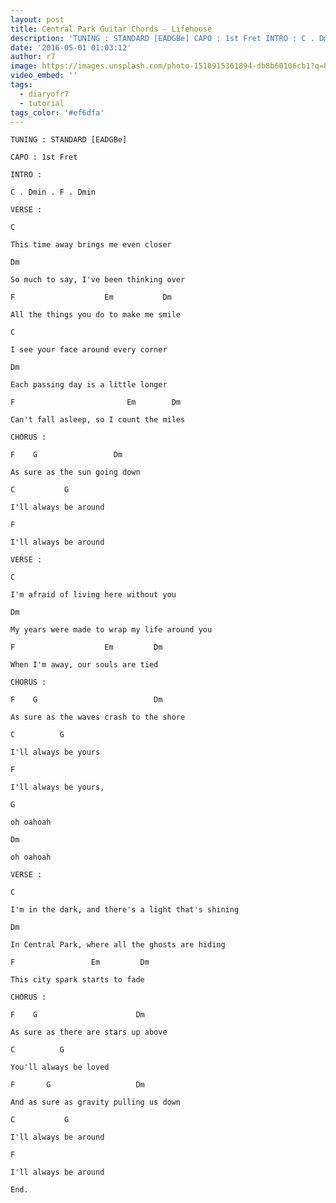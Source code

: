 ```yaml
---
layout: post
title: Central Park Guitar Chords - Lifehouse
description: 'TUNING : STANDARD [EADGBe] CAPO : 1st Fret INTRO : C . Dmin . F . Dmin VERSE : C&nbsp; This time away brings me even closerDm&nbsp; So much to sa...'
date: '2016-05-01 01:03:12'
author: r7
image: https://images.unsplash.com/photo-1510915361894-db8b60106cb1?q=80&w=2940&auto=format&fit=crop&ixlib=rb-4.1.0&ixid=M3wxMjA3fDB8MHxwaG90by1wYWdlfHx8fGVufDB8fHx8fA%3D%3D
video_embed: ''
tags:
  - diaryofr7
  - tutorial
tags_color: '#ef6dfa'
---
```

`TUNING : STANDARD [EADGBe]`

`CAPO : 1st Fret`

`INTRO :`

```
C . Dmin . F . Dmin
```

`VERSE :`

`C`

```
This time away brings me even closer
```

`Dm`

```
So much to say, I've been thinking over
```

`F                    Em           Dm`

```
All the things you do to make me smile
```

`C`

```
I see your face around every corner
```

`Dm`

```
Each passing day is a little longer
```

`F                         Em        Dm`

```
Can't fall asleep, so I count the miles
```

`CHORUS :`

```
F    G                 Dm
```

`As sure as the sun going down`

```
C           G
```

`I'll always be around`

```
F
```

`I'll always be around`

`VERSE :`

`C`

```
I'm afraid of living here without you
```

`Dm`

```
My years were made to wrap my life around you
```

`F                    Em         Dm`

```
When I'm away, our souls are tied
```

`CHORUS :`

```
F    G                          Dm
```

`As sure as the waves crash to the shore`

```
C          G
```

`I'll always be yours`

```
F
```

`I'll always be yours,`

```
G
```

`oh oahoah`

```
Dm
```

```
oh oahoah
```

`VERSE :`

`C`

```
I'm in the dark, and there's a light that's shining
```

`Dm`

```
In Central Park, where all the ghosts are hiding
```

`F                 Em         Dm`

```
This city spark starts to fade
```

`CHORUS :`

```
F    G                      Dm
```

`As sure as there are stars up above`

```
C          G
```

`You'll always be loved`

```
F       G                   Dm
```

`And as sure as gravity pulling us down`

```
C           G
```

`I'll always be around`

```
F
```

`I'll always be around`

`End.`
